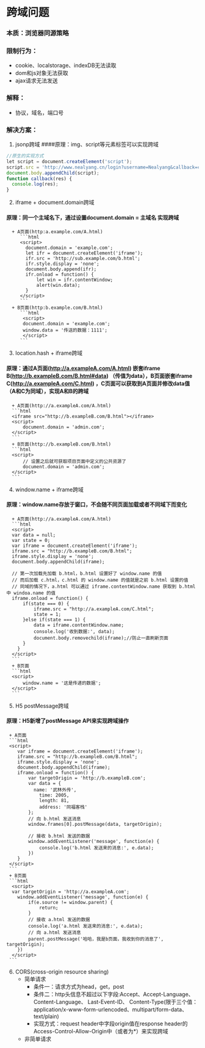 # 跨域问题
### 本质：浏览器同源策略
### 限制行为：
   + cookie、localstorage、indexDB无法读取
   + dom和js对象无法获取
   + ajax请求无法发送
### 解释：
   + 协议，域名，端口号
### 解决方案：
   1. jsonp跨域
   ####原理：img、script等元素标签可以实现跨域
   ```javascript
   //原生的实现方式
   let script = document.createElement('script');
   script.src = 'http://www.nealyang.cn/login?username=Nealyang&callback=callback';
   document.body.appendChild(script);
   function callback(res) {  
     console.log(res);
   }
   ```
   2. iframe + document.domain跨域
   #### 原理：**同一个主域名下**，通过设置document.domain = 主域名 实现跨域
      + A页面(http:a.example.com/A.html)
         ```html
         <script>
           document.domain = 'example.com';
           let ifr = document.createElement('iframe');
           ifr.src = 'http://sub.example.com/b.html';
           ifr.style.display = 'none';
           document.body.append(ifr);
           ifr.onload = function() {
               let win = ifr.contentWindow;
               alert(win.data);
           }
         </script>
         ```
      + B页面(http:b.example.com/B.html)
         ```html
          <script>
          document.domain = 'example.com';
          window.data = '传送的数据：1111';
          </script>
         ```
   3. location.hash + iframe跨域
   #### 原理：通过A页面(http://a.exampleA.com/A.html) 嵌套iframe B(http://b.exampleB.com/B.html#data) （传值为data），B页面嵌套iframe C(http://a.exampleA.com/C.html) ，C页面可以获取到A页面并修改data值（A和C为同域），实现A和B的跨域
      + A页面(http://a.exampleA.com/A.html)
      ```html
      <iframe src="http://b.exampleB.com/B.html"></iframe>
      <script>
          document.domain = 'admin.com';
      </script>
      ```
      + B页面(http://b.exampleB.com/B.html)
      ```html
      <script>
          // 设置之后就可获取项目页面中定义的公共资源了
          document.domain = 'admin.com';
      </script>
      ```
   4. window.name + iframe跨域
   #### 原理：window.name存放于窗口，不会随不同页面加载或者不同域下而变化
      + A页面(http://a.exampleA.com/A.html)
      ```html
      <script>
      var data = null;
      var state = 0;
      var iframe = document.createElement('iframe');
      iframe.src = "http://b.exampleB.com/B.html";
      iframe.style.display = 'none';
      document.body.appendChild(iframe);

      // 第一次加载先加载 b.html，b.html 设置好了 window.name 的值
      // 而后加载 c.html，c.html 的 window.name 的值就是之前 b.html 设置的值
      // 同域的情况下，a.html 可以通过 iframe.contentWindow.name 获取到 b.html 中 windoa.name 的值
      iframe.onload = function() {
          if(state === 0) {
              iframe.src = "http://a.exampleA.com/C.html";
              state = 1;
          }else if(state === 1) {
              data = iframe.contentWindow.name;
              console.log('收到数据:', data);
              document.body.removechild(iframe);//防止一直刷新页面
          }
        }
      </script>
      ```
      + B页面
      ```html
      <script>
          window.name = '这是传递的数据';
      </script>
      ```
  5. H5 postMessage跨域
  #### 原理：H5新增了postMessage API来实现跨域操作
     + A页面
     ```html
     <script>
        var iframe = document.createElement('iframe');
        iframe.src = "http://b.exampleB.com/B.html";
        iframe.style.display = 'none';
        document.body.appendChild(iframe);
        iframe.onload = function() {
            var targetOrigin = 'http://b.exampleB.com';
            var data = {
              name: '武林外传',
                time: 2005,
                length: 81,
                address: '同福客栈'
            };
            // 向 b.html 发送消息
            window.frames[0].postMessage(data, targetOrigin);

            // 接收 b.html 发送的数据
            window.addEventListener('message', function(e) {
                console.log('b.html 发送来的消息:', e.data);
            })
        }
     </script>
     ```
     + B页面
     ```html
      <script>
      var targetOrigin = 'http://a.exampleA.com';
        window.addEventListener('message', function(e) {
            if(e.source != window.parent) {
                return;
            }
            // 接收 a.html 发送的数据
            console.log('a.html 发送来的消息:', e.data);
            // 向 a.html 发送消息
            parent.postMessage('哈哈，我是b页面，我收到你的消息了', targetOrigin);
        })
      </script>
     ```
  6. CORS(cross-origin resource sharing)
     + 简单请求
        + 条件一：请求方式为head，get，post
        + 条件二：http头信息不超过以下字段:Accept、Accept-Language、Content-Language、 Last-Event-ID、 Content-Type(限于三个值：application/x-www-form-urlencoded、multipart/form-data、text/plain)
        + 实现方式：request header中字段origin值在response header的Access-Control-Allow-Origin中（或者为*）来实现跨域
     + 非简单请求
     

